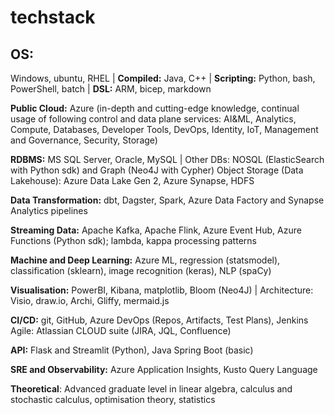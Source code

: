 # techstack

## **OS:** 
Windows, ubuntu, RHEL | **Compiled:** Java, C++ | **Scripting:** Python, bash, PowerShell, batch | **DSL:** ARM, bicep, markdown  

**Public Cloud:** Azure (in-depth and cutting-edge knowledge, continual usage of following control and data plane services: AI&ML, Analytics, Compute, Databases, Developer Tools, DevOps, Identity, IoT, Management and Governance, Security, Storage) 

**RDBMS:** MS SQL Server, Oracle, MySQL | Other DBs: NOSQL (ElasticSearch with Python sdk) and Graph (Neo4J with Cypher) 
Object Storage (Data Lakehouse): Azure Data Lake Gen 2, Azure Synapse, HDFS  

**Data Transformation:** dbt, Dagster, Spark, Azure Data Factory and Synapse Analytics pipelines 

**Streaming Data:** Apache Kafka, Apache Flink, Azure Event Hub, Azure Functions (Python sdk); lambda, kappa processing patterns 

**Machine and Deep Learning:** Azure ML, regression (statsmodel), classification (sklearn), image recognition (keras), NLP (spaCy) 

**Visualisation:** PowerBI, Kibana, matplotlib, Bloom (Neo4J) | Architecture: Visio, draw.io, Archi, Gliffy, mermaid.js 

**CI/CD:** git, GitHub, Azure DevOps (Repos, Artifacts, Test Plans), Jenkins Agile: Atlassian CLOUD suite (JIRA, JQL, Confluence) 

**API:** Flask and Streamlit (Python), Java Spring Boot (basic) 

**SRE and Observability:** Azure Application Insights, Kusto Query Language

**Theoretical**: Advanced graduate level in linear algebra, calculus and stochastic calculus, optimisation theory, statistics
